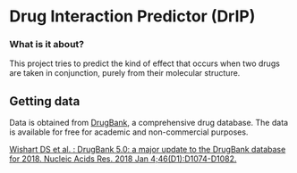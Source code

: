 # Drug Interaction Predictor (DrIP)
### What is it about?
This project tries to predict the kind of effect that occurs when two drugs are taken in conjunction, purely from their molecular structure. 

## Getting data
Data is obtained from [DrugBank](https://www.drugbank.ca/), a comprehensive drug database. The data is available for free for academic and non-commercial purposes. 

[Wishart DS et al. : DrugBank 5.0: a major update to the DrugBank database for 2018. Nucleic Acids Res. 2018 Jan 4;46(D1):D1074-D1082.](https://www.ncbi.nlm.nih.gov/pubmed/29126136)
